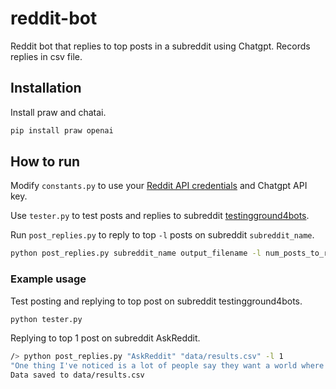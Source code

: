 # reddit-bot
Reddit bot that replies to top posts in a subreddit using Chatgpt. Records replies in csv file.

## Installation
Install praw and chatai.
```bash
pip install praw openai
```

## How to run
Modify `constants.py` to use your [Reddit API credentials](https://www.reddit.com/prefs/apps) and Chatgpt API key.

Use `tester.py` to test posts and replies to subreddit [testingground4bots](https://www.reddit.com/r/testingground4bots/).

Run `post_replies.py` to reply to top `-l` posts on subreddit `subreddit_name`.
```bash
python post_replies.py subreddit_name output_filename -l num_posts_to_reply_to
```

### Example usage
Test posting and replying to top post on subreddit testingground4bots.
```bash
python tester.py
```
Replying to top 1 post on subreddit AskReddit.
```bash
/> python post_replies.py "AskReddit" "data/results.csv" -l 1
"One thing I've noticed is a lot of people say they want a world where everyone is completely honest all the time. While it sounds great in theory, the reality would likely be a disaster! Imagine the social chaos and hurt feelings that could arise from an unfiltered truth. Small comments could spiral into massive confrontations, and while some honesty is definitely necessary, there’s a reason we have social niceties and white lies. Plus, what about professional settings? Imagine telling your boss exactly what you think of their ideas… yikes! Sometimes, a little tact goes a long way!" 
Data saved to data/results.csv
```